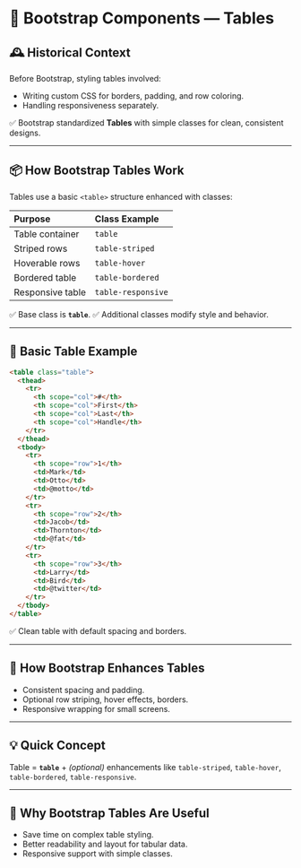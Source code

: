 # 📘 Bootstrap Components — Tables

## 🕰️ Historical Context

Before Bootstrap, styling tables involved:

- Writing custom CSS for borders, padding, and row coloring.
- Handling responsiveness separately.

✅ Bootstrap standardized **Tables** with simple classes for clean, consistent designs.

---

## 📦 How Bootstrap Tables Work

Tables use a basic `<table>` structure enhanced with classes:

| Purpose          | Class Example      |
| :--------------- | :----------------- |
| Table container  | `table`            |
| Striped rows     | `table-striped`    |
| Hoverable rows   | `table-hover`      |
| Bordered table   | `table-bordered`   |
| Responsive table | `table-responsive` |

✅ Base class is **`table`**.
✅ Additional classes modify style and behavior.

---

## 📄 Basic Table Example

```html
<table class="table">
  <thead>
    <tr>
      <th scope="col">#</th>
      <th scope="col">First</th>
      <th scope="col">Last</th>
      <th scope="col">Handle</th>
    </tr>
  </thead>
  <tbody>
    <tr>
      <th scope="row">1</th>
      <td>Mark</td>
      <td>Otto</td>
      <td>@motto</td>
    </tr>
    <tr>
      <th scope="row">2</th>
      <td>Jacob</td>
      <td>Thornton</td>
      <td>@fat</td>
    </tr>
    <tr>
      <th scope="row">3</th>
      <td>Larry</td>
      <td>Bird</td>
      <td>@twitter</td>
    </tr>
  </tbody>
</table>
```

✅ Clean table with default spacing and borders.

---

## 🔧 How Bootstrap Enhances Tables

- Consistent spacing and padding.
- Optional row striping, hover effects, borders.
- Responsive wrapping for small screens.

---

## 💡 Quick Concept

Table = **`table`** + _(optional)_ enhancements like `table-striped`, `table-hover`, `table-bordered`, `table-responsive`.

---

## 💸 Why Bootstrap Tables Are Useful

- Save time on complex table styling.
- Better readability and layout for tabular data.
- Responsive support with simple classes.
